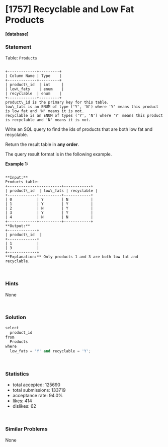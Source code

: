 # [1757] Recyclable and Low Fat Products

**[database]**

### Statement

Table: `Products`

```

+-------------+---------+
| Column Name | Type    |
+-------------+---------+
| product\_id  | int     |
| low\_fats    | enum    |
| recyclable  | enum    |
+-------------+---------+
product\_id is the primary key for this table.
low\_fats is an ENUM of type ('Y', 'N') where 'Y' means this product is low fat and 'N' means it is not.
recyclable is an ENUM of types ('Y', 'N') where 'Y' means this product is recyclable and 'N' means it is not.
```




Write an SQL query to find the ids of products that are both low fat and recyclable.

Return the result table in **any order**.

The query result format is in the following example.


**Example 1:**

```

**Input:** 
Products table:
+-------------+----------+------------+
| product\_id  | low\_fats | recyclable |
+-------------+----------+------------+
| 0           | Y        | N          |
| 1           | Y        | Y          |
| 2           | N        | Y          |
| 3           | Y        | Y          |
| 4           | N        | N          |
+-------------+----------+------------+
**Output:** 
+-------------+
| product\_id  |
+-------------+
| 1           |
| 3           |
+-------------+
**Explanation:** Only products 1 and 3 are both low fat and recyclable.

```


<br>

### Hints

None

<br>

### Solution

```cpp
select
  product_id
from
  Products
where
  low_fats = 'Y' and recyclable = 'Y';
```

<br>

### Statistics

- total accepted: 125690
- total submissions: 133719
- acceptance rate: 94.0%
- likes: 414
- dislikes: 62

<br>

### Similar Problems

None
